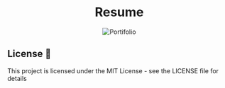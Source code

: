 <h1 align="center"> Resume </h1>


<p align="center">
  <img src="https://user-images.githubusercontent.com/72531277/140011952-b7fc98a6-cbb1-467d-be5c-f9a32b98aa15.png" alt="Portifolio" />
  <br>
</p>


## License 📄

This project is licensed under the MIT License - see the LICENSE file for details

